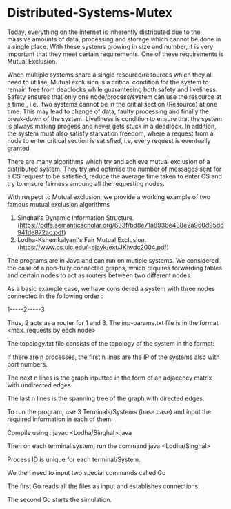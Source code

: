 # Distributed-Systems-Mutex

Today, everything on the internet is inherently distributed due to the massive amounts of data, processing and storage which cannot be done in a single place. With these systems growing in size and number, it is very important that they meet certain requirements.
One of these requirements is Mutual Exclusion.


When multiple systems share a single resource/resources which they all need to utilise, Mutual exclusion is a critical condition for the system to remain free from deadlocks while guaranteeing both safety and liveliness. 
Safety ensures that only one node/process/system can use the resource at a time , i.e., two systems cannot be in the critial section (Resource) at one time. This may lead to change of data, faulty processing and finally the break-down of the system.
Liveliness is condition to ensure that the system is always making progess and never gets stuck in a deadlock.
In addition, the system must also satisfy starvation freedom, where a request from a node to enter critical section is satisfied, i.e, every request is eventually granted.

There are many algorithms which try and achieve mutual exclusion of a distributed system. They try and optimise the number of messages sent for a CS request to be satisfied, reduce the average time taken to enter CS and try to ensure fairness amoung all the requesting nodes.

With respect to Mutual exclusion, we provide a working example of two famous mutual exclusion algorithms
 1) Singhal's Dynamic Information Structure. (https://pdfs.semanticscholar.org/633f/bd8e71a8936e438e2a960d95dd941de872ac.pdf)
 2) Lodha-Kshemkalyani's Fair Mutual Exclusion. (https://www.cs.uic.edu/~ajayk/ext/JKiwdc2004.pdf)
 
The programs are in Java and can run on mutiple systems. We considered the case of a non-fully connected graphs, which requires forwarding tables and certain nodes to act as routers between two different nodes.

As a basic example case, we have considered a system with three nodes connected in the following order : 

1-----2-----3

Thus, 2 acts as a router for 1 and 3.
The inp-params.txt file is in the format <number of processes> <max. requests by each node> <mean delay> <cs delay>


The topology.txt file consists of the topology of the system in the format:

If there are n processes, the first n lines are the IP of the systems also with port numbers.

The next n lines is the graph inputted in the form of an adjacency matrix with undirected edges.

The last n lines is the spanning tree of the graph with directed edges.

To run the program, use 3 Terminals/Systems (base case) and input the required information in each of them.

Compile using : javac <Lodha/Singhal>.java

Then on each terminal.system, run the command  java <Lodha/Singhal> <Process ID>

Process ID is unique for each terminal/System.

We then need to input two special commands called Go <Case Sensitive>

The first Go reads all the files as input and establishes connections.

The second Go starts the simulation.

